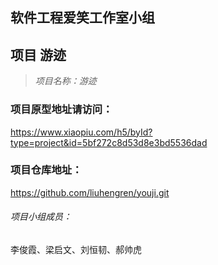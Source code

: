 ## 软件工程爱笑工作室小组
## 项目 游迹

>*项目名称：游迹*

### 项目原型地址请访问：
https://www.xiaopiu.com/h5/byId?type=project&id=5bf272c8d53d8e3bd5536dad
    
### 项目仓库地址：
https://github.com/liuhengren/youji.git

###### 项目小组成员：
李俊霞、梁启文、刘恒韧、郝帅虎
